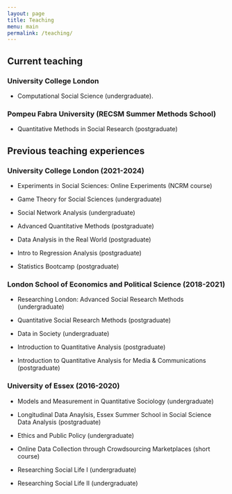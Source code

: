 ```yaml
---
layout: page
title: Teaching
menu: main
permalink: /teaching/
---
```


## Current teaching 

### University College London

- Computational Social Science (undergraduate).

### Pompeu Fabra University (RECSM Summer Methods School) 

- Quantitative Methods in Social Research (postgraduate)

## Previous teaching experiences

### University College London (2021-2024)

- Experiments in Social Sciences: Online Experiments (NCRM course)

- Game Theory for Social Sciences (undergraduate)

- Social Network Analysis (undergraduate)

- Advanced Quantitative Methods (postgraduate)

- Data Analysis in the Real World (postgraduate)

- Intro to Regression Analysis (postgraduate)

- Statistics Bootcamp (postgraduate)

### London School of Economics and Political Science (2018-2021)

- Researching London: Advanced Social Research Methods (undergraduate)

- Quantitative Social Research Methods (postgraduate)

- Data in Society (undergraduate)

- Introduction to Quantitative Analysis (postgraduate)

- Introduction to Quantitative Analysis for Media & Communications (postgraduate)

### University of Essex (2016-2020)

- Models and Measurement in Quantitative Sociology (undergraduate)

- Longitudinal Data Anaylsis, Essex Summer School in Social Science Data Analysis (postgraduate)

- Ethics and Public Policy (undergraduate)

- Online Data Collection through Crowdsourcing Marketplaces (short course)

- Researching Social Life I (undergraduate)

- Researching Social Life II (undergraduate)


